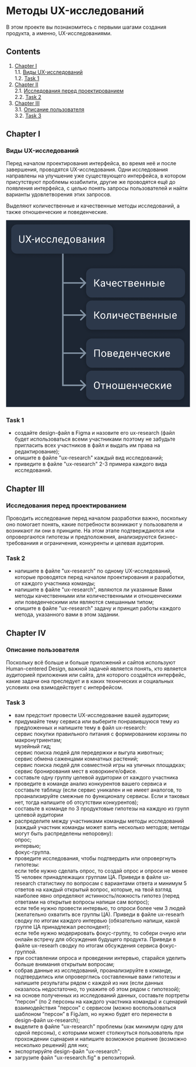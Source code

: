 # Методы UX-исследований
В этом проекте вы познакомитесь с первыми шагами создания продукта, а именно, UX-исследованиями.

## Contents

1. [Chapter I](#chapter-i) \
    1.1. [Виды UX-исследований](#виды-ux-исследований) \
    1.2. [Task 1](#task-1)
2. [Chapter II](#chapter-ii) \
    2.1. [Исследования перед проектированием](#исследования-перед-проектированием) \
    2.2. [Task 2](#task-2)
3. [Chapter III](#chapter-iii) \
    3.1. [Описание пользователя](#описание-пользователя) \
    3.2. [Task 3](#task-3)


<h2 id="chapter-i">Chapter I</h2> 
<h3 id="виды-ux-исследований">Виды UX-исследований</h3>

Перед началом проектирования интерфейса, во время неё и после завершения, проводятся UX-исследования. Одни исследования направлены на улучшение уже существующего интерфейса, в котором присутствуют проблемы юзабилити, другие же проводятся ещё до появления интерфейса, с целью понять запросы пользователей и найти варианты удовлетворения этих запросов.

Выделяют количественные и качественные методы исследований, а также отношенческие и поведенческие.

![chapter_1](misc/images/chapter_1.png)

<h3 id="task-1">Task 1</h3>

* создайте design-файл в Figma и назовите его ux-research (файл будет использоваться всеми участниками поэтому не забудьте пригласить всех участников в файл и выдать им права на редактирование);
* опишите в файле "ux-research" каждый вид исследований;
* приведите в файле "ux-research" 2-3 примера каждого вида исследований. 


<h2 id="chapter-iii">Chapter III</h2> 
<h3 id="исследования-перед-проектированием">Исследования перед проектированием</h3>

Проводить исследование перед началом разработки важно, поскольку оно помогает понять, какие потребности возникают у пользователя и возникают ли они в принципе. На этом этапе подтверждаются или опровергаются гипотезы и предположения, анализируются бизнес-требованиия и ограничения, конкуренты и целевая аудитория.

<h3 id="task-2">Task 2</h3>

* напишите в файле "ux-research" по одному UX-исследований, которые проводятся перед началом проектирования и разработки, от каждого участника команды;
* напишите в файле "ux-research", являются ли указанные Вами методы качественными или количественными и отношенческими или поведенческими или являются смешанным типом;
* опишите в файле "ux-research" задачу и принцип работы каждого метода, указанного вами в этом задании.


<h2 id="chapter-iv">Chapter IV</h2> 
<h3 id="описание-пользователя">Описание пользователя</h3>

Поскольку всё больше и больше приложений и сайтов используют Human-centered Design, важной задачей является понять, кто является аудиторией приложения или сайта, для которого создаётся интерфейс, какие задачи она преследует и в каких технических и социальных условиях она взимодействует с интерфейсом.


<h3 id="task-3">Task 3</h3>

* вам предстоит провести UX-исследование вашей аудитории;
* придумайте тему сервиса или выберите понравившуюся тему из предложенных и напишите тему в файл ux-research:\
сервис покупки правильного питания с формированием корзины по макронутриентам;\
музейный гид;\
сервис поиска людей для передержки и выгула животных;\
сервис обмена саженцами комнатных растений;\
сервис поиска людей для совместной игры на уличных площадках;\
сервис бронирования мест в коворкинге/офисе.
* составьте одну группу целевой аудитории от каждого участника
* проведите в команде анализ конкурентов вашего сервиса и составьте таблицу (если сервис уникален и не имеет аналогов, то проанализируйте смежные по функционалу сервисы. Если и таковых нет, тогда напишите об отсутствии конкурентов);
* составьте в команде по 3 продуктовые гипотезы на каждую из групп целевой аудитории
* распределите между участниками команды методы исследований (каждый участник команды может взять несколько методов; методы могут быть распределены непоровну):\
опрос;\
интервью;\
фокус-группа.
* проведите исследования, чтобы подтвердить или опровергнуть гипотезы:\
если тебе нужно сделать опрос, то создай опрос и опроси не менее 15 человек принадлежащих группам ЦА. Приведи в файле ux-research статистику по вопросам с вариантами ответа и минимум 5 ответов на каждый открытый вопрос, которые, на твой взгляд наиболее явно определяют истинность/ложность гипотез (перед ответами на открытые вопросы напиши сам вопрос);\
если тебе нужно провести интервью, то опроси более чем 3 людей (желательно охватить все группы ЦА). Приведи в файле ux-researh сводку по итогам каждого интервью (обязательно напиши, какой группе ЦА принадлежал респондент);\
если тебе нужно модерировать фокус-группу, то собери очную или онлайн встречу для обсуждения будущего продукта. Приведи в файле ux-researh сводку по итогам обсуждения сервиса фокус-группой.
* при составлении опроса и проведении интервью, старайся уделить больше внимания открытым вопросам;
* собрав данные из исследований, проанализируйте в команде, подтвердились или опроверглись составленные вами гипотезы и напишите результаты рядом с каждой из них (если данных оказалось недостаточно, то укажите об этом рядом с гипотезой);
* на основе полученных из исследований данных, составьте портреты “персон” (по 2 персоны на каждого участника команды) и сценарий взаимодействия "персон" с сервисом (можно воспользоваться шаблоном “персон” в FigJam, но нужно будет его перенести в design-файл ux-research);
* выделите в файле "ux-research" проблемы (как минимум одну для одной персоны), с которыми может столкнуться пользователь при прохождении сценария и напишите возможное решение (возможно несколько решений) для них;
* экспортируйте design-файл "ux-research";
* загрузите файл "ux-research.fig" в репозиторий.

